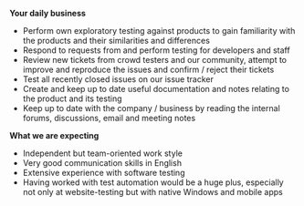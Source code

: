 **Your daily business**

- Perform own exploratory testing against products to gain familiarity with the products and their similarities and differences
- Respond to requests from and perform testing for developers and staff
- Review new tickets from crowd testers and our community, attempt to improve and reproduce the issues and confirm / reject their tickets
- Test all recently closed issues on our issue tracker
- Create and keep up to date useful documentation and notes relating to the product and its testing
- Keep up to date with the company / business by reading the internal forums, discussions, email and meeting notes

**What we are expecting**

- Independent but team-oriented work style
- Very good communication skills in English
- Extensive experience with software testing
- Having worked with test automation would be a huge plus, especially not only at website-testing but with native Windows and mobile apps
